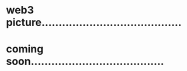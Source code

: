 # web3 picture.........................................
# coming soon.......................................

